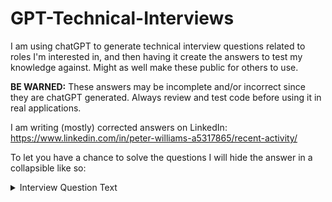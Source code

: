 # GPT-Technical-Interviews

I am using chatGPT to generate technical interview questions related to roles I'm interested in, and then having it create the answers to test my knowledge against. Might as well make these public for others to use.

**BE WARNED:** These answers may be incomplete and/or incorrect since they are chatGPT generated. Always review and test code before using it in real applications.

I am writing (mostly) corrected answers on LinkedIn: https://www.linkedin.com/in/peter-williams-a5317865/recent-activity/

To let you have a chance to solve the questions I will hide the answer in a collapsible like so:

<details>
  <summary>Interview Question Text</summary>
  
  ### Text/Verbal Response
  1. Explaination
  2. Details and Caveats
     * Like This one
     * Or maybe that

  ### Code Response
  ```js
  function whenApplicable(question) {
    console.log(code solution);
  }
  
  whenApplicable(InterviewQuestionText);
  ```
</details>
